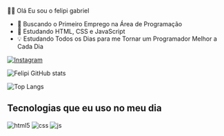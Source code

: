 👋🏻 Olá Eu sou o felipi gabriel
 
 - 🔨 Buscando o Primeiro Emprego na Área de Programação
 - 📘 Estudando HTML, CSS e JavaScript
 - 💡 Estudando Todos os Dias para me Tornar um Programador Melhor a Cada Dia

[![Instagram](https://img.shields.io/badge/Instagram-E4405F?style=for-the-badge&logo=instagram&logoColor=white)](https://instagram.com/gb.felipi)

![Felipi GitHub stats](https://github-readme-stats.vercel.app/api?username=FelipiLara&show_icons=true&theme=radical&count_private=true)

![Top Langs](https://github-readme-stats.vercel.app/api/top-langs/?username=FelipiLara&layout=compact)

## Tecnologias que eu uso no meu dia

<div style="display: inline_block">
  <img align="center" alt="html5" src="https://img.shields.io/badge/HTML5-E34F26?style=for-the-badge&logo=html5&logoColor=white" />
  <img align="center" alt="css" src="https://img.shields.io/badge/CSS3-1572B6?style=for-the-badge&logo=css3&logoColor=white" />
  <img align="center" alt="js" src="https://img.shields.io/badge/JavaScript-F7DF1E?style=for-the-badge&logo=javascript&logoColor=black" />
